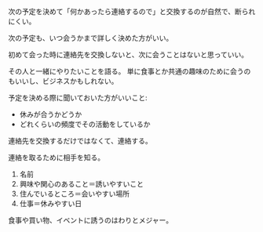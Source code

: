 次の予定を決めて「何かあったら連絡するので」と交換するのが自然で、断られにくい。

次の予定も、いつ会うかまで詳しく決めた方がいい。

初めて会った時に連絡先を交換しないと、次に会うことはないと思っていい。

その人と一緒にやりたいことを語る。
単に食事とか共通の趣味のために会うのもいいし、ビジネスかもしれない。

予定を決める際に聞いておいた方がいいこと:

- 休みが合うかどうか
- どれくらいの頻度でその活動をしているか

連絡先を交換するだけではなくて、連絡する。

連絡を取るために相手を知る。

1. 名前
2. 興味や関心のあること＝誘いやすいこと
3. 住んでいるところ＝会いやすい場所
4. 仕事＝休みやすい日

食事や買い物、イベントに誘うのはわりとメジャー。
